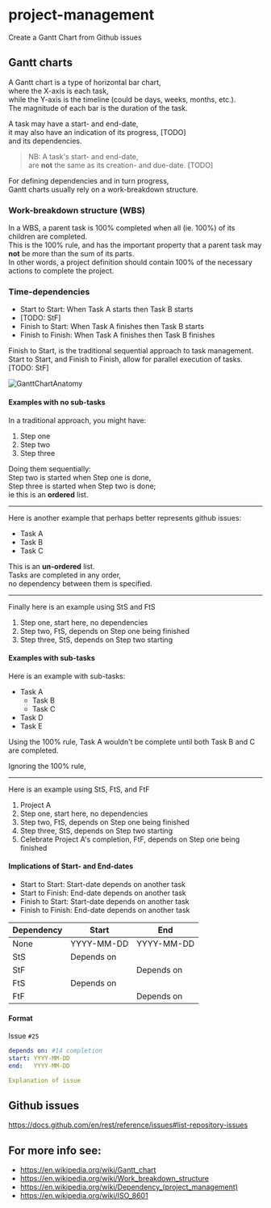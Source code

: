 # project-management
Create a Gantt Chart from Github issues

## Gantt charts

A Gantt chart is a type of horizontal bar chart,  
where the X-axis is each task,  
while the Y-axis is the timeline (could be days, weeks, months, etc.).  
The magnitude of each bar is the duration of the task.  

A task may have a start- and end-date,  
it may also have an indication of its progress, [TODO]  
and its dependencies.  

> NB: A task's start- and end-date,  
> are __not__ the same as its creation- and due-date. [TODO]

For defining dependencies and in turn progress,  
Gantt charts usually rely on a work-breakdown structure.  

### Work-breakdown structure (WBS) 

In a WBS, a parent task is 100% completed when all (ie. 100%) of its children are completed.  
This is the 100% rule,
and has the important property that a parent task may __not__ be more than the sum of its parts.  
In other words,
a project definition should contain 100% of the necessary actions to complete the project.

### Time-dependencies


* Start to Start: When Task A starts then Task B starts
* [TODO: StF]
* Finish to Start: When Task A finishes then Task B starts
* Finish to Finish: When Task A finishes then Task B finishes 

Finish to Start, is the traditional sequential approach to task management.  
Start to Start, and Finish to Finish, allow for parallel execution of tasks.
[TODO: StF]

![GanttChartAnatomy](https://upload.wikimedia.org/wikipedia/commons/5/57/GanttChartAnatomy.svg)


#### Examples with no sub-tasks

In a traditional approach, you might have:

1. Step one
2. Step two
3. Step three

Doing them sequentially:  
Step two is started when Step one is done,  
Step three is started when Step two is done;  
ie this is an __ordered__ list.  

-----------------------------------------------------

Here is another example that perhaps better represents github issues:

* Task A 
* Task B
* Task C

This is an __un-ordered__ list.  
Tasks are completed in any order,  
no dependency between them is specified.  

-----------------------------------------------------

Finally here is an example using StS and FtS

1. Step one, start here, no dependencies
2. Step two, FtS, depends on Step one being finished 
3. Step three, StS, depends on Step two starting

#### Examples with sub-tasks

Here is an example with sub-tasks:

* Task A 
  * Task B
  * Task C
* Task D
* Task E

Using the 100% rule,
Task A wouldn't be complete until both Task B and C are completed.

Ignoring the 100% rule,


-----------------------------------------------------

Here is an example using StS, FtS, and FtF

1. Project A
  1. Step one, start here, no dependencies
  2. Step two, FtS, depends on Step one being finished 
  3. Step three, StS, depends on Step two starting
2. Celebrate Project A's completion, FtF, depends on Step one being finished 


#### Implications of Start- and End-dates

* Start to Start: Start-date depends on another task
* Start to Finish: End-date depends on another task
* Finish to Start: Start-date depends on another task
* Finish to Finish: End-date depends on another task

|Dependency|Start       |End         |
|----------|------------|------------|
|None      | YYYY-MM-DD | YYYY-MM-DD |
|StS       | Depends on |            |
|StF       |            | Depends on |
|FtS       | Depends on |            |
|FtF       |            | Depends on |


#### Format

Issue `#25`

```yml
depends on: #14 completion
start: YYYY-MM-DD
end:   YYYY-MM-DD

Explanation of issue
```



## Github issues
https://docs.github.com/en/rest/reference/issues#list-repository-issues


## For more info see:
- https://en.wikipedia.org/wiki/Gantt_chart
- https://en.wikipedia.org/wiki/Work_breakdown_structure
- https://en.wikipedia.org/wiki/Dependency_(project_management)
- https://en.wikipedia.org/wiki/ISO_8601
